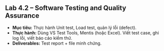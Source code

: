 ## Lab 4.2 – Software Testing and Quality Assurance
- **Mục tiêu:** Thực hành Unit test, Load test, quản lý lỗi (defect).
- **Thực hành:** Dùng VS Test Tools, Mentis (hoặc Excel). Viết test case, ghi log lỗi, viết báo cáo kiểm thử.
- **Deliverables:** Test report + file minh chứng.